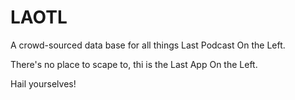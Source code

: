 # LAOTL
A crowd-sourced data base for all things Last Podcast On the Left.

There's no place to scape to, thi is the Last App On the Left.

Hail yourselves!
